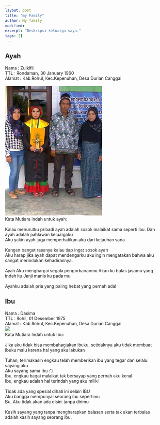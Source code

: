 ```yaml
---
layout: post
title: "my Family"
author: My family
modified:
excerpt: "Deskripsi keluarga saya."
tags: []
---
```

## Ayah
Nama    : Zulkifli<br>
TTL     : Rondaman, 30 January 1960<br>
Alamat  : Kab.Rohul, Kec.Kepenuhan, Desa Durian Canggai<br>
<br>
<img src="/assets/FB_IMG_14615787413032044.jpg"><br>
Kata Mutiara indah untuk ayah:<br>
<br>
Kalau menurutku pribadi ayah adalah sosok malaikat sama seperti ibu. Dan ayah adalah pahlawan keluargaku<br>
Aku yakin ayah juga memperhatikan aku dari kejauhan sana<br>
<br>
Kangen banget rasanya kalau tiap ingat sosok ayah<br>
Aku harap jika ayah dapat mendengarku aku ingin mengatakan bahwa aku sangat merindukan kehadirannya.<br>
<br>
Ayah Aku menghargai segala pengorbananmu Akan ku balas jasamu yang indah itu Janji manis ku pada mu<br>
<br>
Ayahku adalah pria yang paling hebat yang pernah ada!<br>

## Ibu
Nama  : Dasima<br>
TTL   : Rohil, 01 Desember 1975<br>
Alamat  : Kab.Rohul, Kec.Kepenuhan, Desa Durian Canggai<br>
<img src="/assets/FB_IMG_14615789702509674.jpg"><br>
Kata Mutiara Indah untuk Ibu:<br>
<br>
Jika aku tidak bisa membahagiakan ibuku, setidaknya aku tidak membuat ibuku malu karena hal yang aku lakukan<br>
<br>
Tuhan, terimakasih engkau telah memberikan ibu yang tegar dan selalu sayang aku<br>
Aku sayang sama ibu :') <br>
Ibu, engkau bagai malaikat tak bersayap yang pernah aku kenal<br>
Ibu, engkau adalah hal terindah yang aku miliki<br>
<br>
Tidak ada yang spesial dihati ini selain IBU<br>
Aku bangga mempunyai seorang ibu sepertimu<br>
Bu, Aku tidak akan ada disini tanpa dirimu<br>
<br>
Kasih sayang yang tanpa mengharapkan balasan serta tak akan terbalas adalah kasih sayang seorang ibu.<br>
